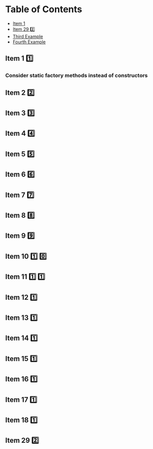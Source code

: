 
# Table of Contents

- [Item 1](#item-1)
- [Item 29 2️⃣](#item-29-2️⃣)
- [Third Example](#third-example)
- [Fourth Example](#fourth-examplehttpwwwfourthexamplecom)


## Item 1 :one:

###  Consider static factory methods instead of constructors
    

## Item 2 :two:

## Item 3 :three:

## Item 4 :four:

## Item 5 :five:

## Item 6 :six:

## Item 7 :seven:

## Item 8 :eight:

## Item 9 :nine:

## Item 10 :one: :zero:

## Item 11 :one: :one:

## Item 12 :one:

## Item 13 :one:

## Item 14 :one:

## Item 15 :one:

## Item 16 :one:


## Item 17 :one:

## Item 18 :one:

## Item 29 :two:
